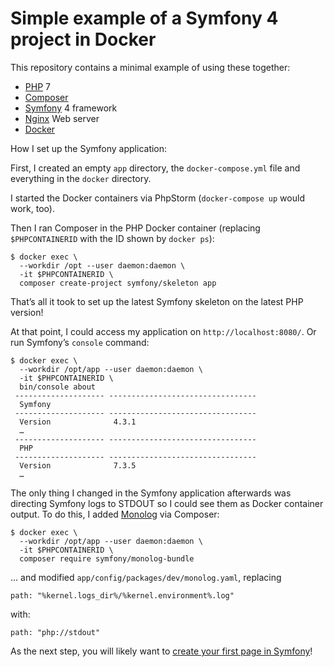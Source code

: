 # Simple example of a Symfony 4 project in Docker

This repository contains a minimal example of using these together: 

* [PHP](https://www.php.net) 7
* [Composer](https://getcomposer.org)
* [Symfony](https://symfony.com) 4 framework
* [Nginx](https://nginx.org) Web server
* [Docker](https://www.docker.com)

How I set up the Symfony application:
 
First, I created an empty `app` directory, 
the `docker-compose.yml` file 
and everything in the `docker` directory.

I started the Docker containers via PhpStorm (`docker-compose up` would 
work, too).

Then I ran Composer in the PHP Docker container 
(replacing `$PHPCONTAINERID` with the ID shown by `docker ps`):

```
$ docker exec \
  --workdir /opt --user daemon:daemon \
  -it $PHPCONTAINERID \
  composer create-project symfony/skeleton app
```

That’s all it took to set up the latest Symfony skeleton on the latest 
PHP version! 

At that point, I could access my application on `http://localhost:8080/`. 
Or run Symfony’s `console` command:

```
$ docker exec \
  --workdir /opt/app --user daemon:daemon \
  -it $PHPCONTAINERID \
  bin/console about
 -------------------- --------------------------------- 
  Symfony                                               
 -------------------- --------------------------------- 
  Version              4.3.1
  …                            
 -------------------- --------------------------------- 
  PHP                                                   
 -------------------- --------------------------------- 
  Version              7.3.5        
  … 
``` 

The only thing I changed in the Symfony application afterwards was directing Symfony 
logs to STDOUT so I could see them as Docker container output.
To do this, I added [Monolog](https://github.com/Seldaek/monolog/blob/master/README.md)
via Composer:

```
$ docker exec \
  --workdir /opt/app --user daemon:daemon \ 
  -it $PHPCONTAINERID \
  composer require symfony/monolog-bundle
```

… and modified `app/config/packages/dev/monolog.yaml`, replacing

```
path: "%kernel.logs_dir%/%kernel.environment%.log"
```

with:

```
path: "php://stdout"
```

As the next step, you will likely want to 
[create your first page in Symfony](https://symfony.com/doc/current/page_creation.html)!  
